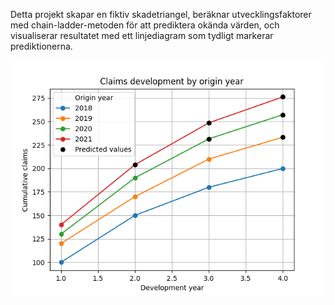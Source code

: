 Detta projekt skapar en fiktiv skadetriangel, beräknar utvecklingsfaktorer med chain-ladder-metoden för att prediktera okända värden, och visualiserar resultatet med ett linjediagram som tydligt markerar prediktionerna.


![Linje diagram över skadetriangel](linjediagram.png)
